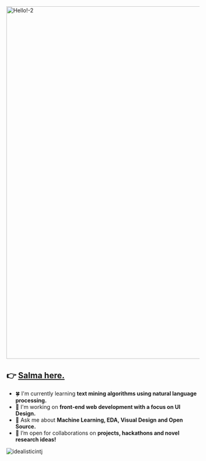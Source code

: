
<img width="920" alt="Hello!-2" src="https://user-images.githubusercontent.com/65449934/129586313-c3fc901c-190e-4d1d-b12c-60e3cb88458c.png">



## :point_right: [Salma here.](http://salmasha.bio.link)


- 🍀 I'm currently learning **text mining algorithms using natural language processing.**
- 🧮 I'm working on **front-end web development with a focus on UI Design.**
- :speech_balloon: Ask me about **Machine Learning, EDA, Visual Design and Open Source.**
- :pineapple: I’m open for collaborations on **projects, hackathons and novel research ideas!**

<p align="left"> <img src="https://komarev.com/ghpvc/?username=idealisticintj&label=Profile%20views&color=42C1C8&style=flat" alt="idealisticintj" /> </p>
                                                                                                                                  
<!--
**IdealisticINTJ/IdealisticINTJ** is a ✨ _special_ ✨ repository because its `README.md` (this file) appears on your GitHub profile.

